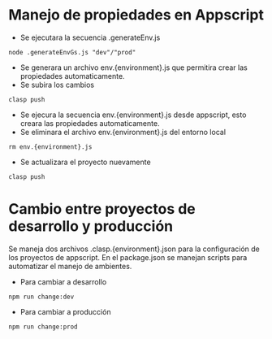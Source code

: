 # Manejo de propiedades en Appscript
- Se ejecutara la secuencia .generateEnv.js
```
node .generateEnvGs.js "dev"/"prod"
```
- Se generara un archivo env.{environment}.js que permitira crear las propiedades automaticamente.
- Se subira los cambios
```
clasp push
```
- Se ejecura la secuencia env.{environment}.js desde appscript, esto creara las propiedades automaticamente.
- Se eliminara el archivo env.{environment}.js del entorno local
```
rm env.{environment}.js
```
- Se actualizara el proyecto nuevamente
```
clasp push
```
# Cambio entre proyectos de desarrollo y producción
Se maneja dos archivos .clasp.{environment}.json para la configuración de los proyectos de appscript. En el package.json se manejan scripts para automatizar el manejo de ambientes.
- Para cambiar a desarrollo
```
npm run change:dev
```
- Para cambiar a producción
```
npm run change:prod
```